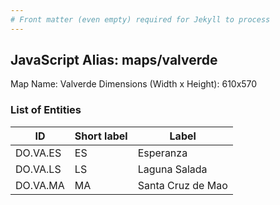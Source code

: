 ```yaml
---
# Front matter (even empty) required for Jekyll to process
---
```


## JavaScript Alias: maps/valverde

Map Name: Valverde
Dimensions (Width x Height): 610x570





### List of Entities

ID | Short label | Label
---|---|---|
DO.VA.ES|ES|Esperanza
DO.VA.LS|LS|Laguna Salada
DO.VA.MA|MA|Santa Cruz de Mao